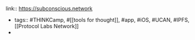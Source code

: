 link:: https://subconscious.network

- tags:: #THINKCamp, #[[tools for thought]], #app, #iOS, #UCAN, #IPFS, [[Protocol Labs Network]]
-